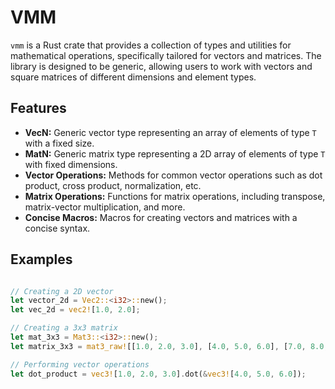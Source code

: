 # VMM

`vmm` is a Rust crate that provides a collection of types and utilities for mathematical operations, specifically tailored for vectors and matrices. The library is designed to be generic, allowing users to work with vectors and square matrices of different dimensions and element types.

## Features

- **VecN:** Generic vector type representing an array of elements of type `T` with a fixed size.
- **MatN:** Generic matrix type representing a 2D array of elements of type `T` with fixed dimensions.
- **Vector Operations:** Methods for common vector operations such as dot product, cross product, normalization, etc.
- **Matrix Operations:** Functions for matrix operations, including transpose, matrix-vector multiplication, and more.
- **Concise Macros:** Macros for creating vectors and matrices with a concise syntax.

## Examples

```rust

// Creating a 2D vector
let vector_2d = Vec2::<i32>::new();
let vec_2d = vec2![1.0, 2.0];

// Creating a 3x3 matrix
let mat_3x3 = Mat3::<i32>::new();
let matrix_3x3 = mat3_raw![[1.0, 2.0, 3.0], [4.0, 5.0, 6.0], [7.0, 8.0, 9.0]];

// Performing vector operations
let dot_product = vec3![1.0, 2.0, 3.0].dot(&vec3![4.0, 5.0, 6.0]);